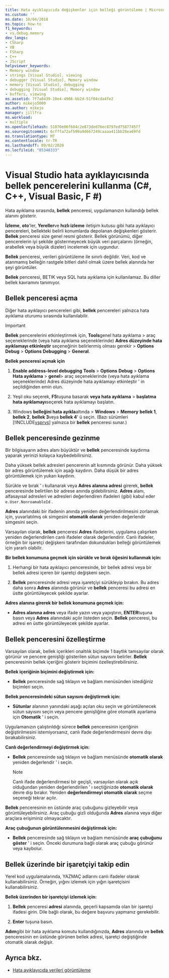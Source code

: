 ```yaml
---
title: Hata ayıklayıcıda değişkenler için belleği görüntüleme | Microsoft Docs
ms.custom: ''
ms.date: 10/04/2018
ms.topic: how-to
f1_keywords:
- vs.debug.memory
dev_langs:
- CSharp
- VB
- FSharp
- C++
- JScript
helpviewer_keywords:
- Memory window
- strings [Visual Studio], viewing
- debugger [Visual Studio], Memory window
- memory [Visual Studio], debugging
- debugging [Visual Studio], Memory window
- buffers, viewing
ms.assetid: 7f7a0439-10e4-4966-bb2d-51f04cda4fe2
author: mikejo5000
ms.author: mikejo
manager: jillfra
ms.workload:
- multiple
ms.openlocfilehash: 51070e06f684c2e873ded76ec8797ed7587745ff
ms.sourcegitcommit: 6cfffa72af599a9d667249caaaa411bb28ea69fd
ms.translationtype: MT
ms.contentlocale: tr-TR
ms.lasthandoff: 09/02/2020
ms.locfileid: "85348333"
---
```

# <a name="use-the-memory-windows-in-the-visual-studio-debugger-c-c-visual-basic-f"></a>Visual Studio hata ayıklayıcısında bellek pencerelerini kullanma (C#, C++, Visual Basic, F #)

Hata ayıklama sırasında, **bellek** penceresi, uygulamanızın kullandığı bellek alanını gösterir.

**İzleme**, **oto**'ler, **Yereller**ve **hızlı izleme** iletişim kutusu gibi hata ayıklayıcı pencereleri, bellekteki belirli konumlarda depolanan değişkenleri gösterir. **Bellek** penceresi size genel resmi gösterir. Bellek görünümü, diğer pencerelerin iyi şekilde göstermeyecek büyük veri parçalarını (örneğin, arabellek veya büyük dizeler) incelemek için uygundur.

**Bellek** penceresi, verileri görüntüleme ile sınırlı değildir. Veri, kod ve atanmamış belleğin rastgele bitleri dahil olmak üzere bellek alanında her şeyi görüntüler.

**Bellek** penceresi, BETIK veya SQL hata ayıklama için kullanılamaz. Bu diller bellek kavramını tanımıyor.

## <a name="open-a-memory-window"></a>Bellek penceresi açma

Diğer hata ayıklayıcı pencereleri gibi, **bellek** pencereleri yalnızca hata ayıklama oturumu sırasında kullanılabilir.

>[!IMPORTANT]
>**Bellek** pencerelerini etkinleştirmek için, **Tools**genel hata ayıklama > araç seçeneklerinde (veya hata ayıklama seçeneklerinde) **Adres düzeyinde hata ayıklamayı etkinleştir** seçeneğinin belirlenmiş olması gerekir  >  **Options** **Debug**  >  **Options** **Debugging**  >  **General**.

**Bellek penceresi açmak için**

1. **Enable address-level debugging** **Tools**  >  **Options** **Debug**  >  **Options** **Hata ayıklama**  >  **genel**> araç seçeneklerinde (veya hata ayıklama seçeneklerinde) Adres düzeyinde hata ayıklamayı etkinleştir ' in seçildiğinden emin olun.

1. Yeşil oku seçerek, **F5**tuşuna basarak **veya hata ayıklama**  >  **başlatma hata ayıklamayı**seçerek hata ayıklamayı başlatın.

2. Windows **belleğini hata ayıkla**altında  >  **Windows**  >  **Memory** **bellek 1**, **bellek 2**, **bellek 3**veya **bellek 4**' ü seçin. (Bazı sürümleri [!INCLUDE[vsprvs](../code-quality/includes/vsprvs_md.md)] yalnızca bir **bellek** penceresi sunar.)

## <a name="move-around-in-the-memory-window"></a>Bellek penceresinde gezinme

Bir bilgisayarın adres alanı büyüktür ve **bellek** penceresinde kaydırma yaparak yerinizi kolayca kaybedebilirsiniz.

Daha yüksek bellek adresleri pencerenin alt kısmında görünür. Daha yüksek bir adres görüntülemek için aşağı kaydırın. Daha düşük bir adres görüntülemek için yukarı kaydırın.

Sürükle ve bırak ' ı kullanarak veya **Adres alanına adresi** girerek, **bellek** penceresinde belirtilen bir adrese anında gidebilirsiniz. **Adres** alanı, alfasayısal adresleri ve adresleri değerlendiren ifadeleri (gibi) kabul eder `e.User.NonroamableId` .

**Adres** alanındaki bir ifadenin anında yeniden değerlendirilmesini zorlamak için, yuvarlatılmış ok simgesini **otomatik olarak** yeniden değerlendir simgesini seçin.

Varsayılan olarak, **bellek** penceresi **Adres** ifadelerini, uygulama çalışırken yeniden değerlendirilen canlı ifadeler olarak değerlendirir. Canlı ifadeler, örneğin bir işaretçi değişkeni tarafından dokundukları belleği görüntülemek için yararlı olabilir.

**Bir bellek konumuna geçmek için sürükle ve bırak öğesini kullanmak için:**

1. Herhangi bir hata ayıklayıcı penceresinde, bir bellek adresi veya bir bellek adresi içeren bir işaretçi değişkeni seçin.

2. **Bellek** penceresinde adresi veya işaretçiyi sürükleyip bırakın. Bu adres daha sonra **Adres** alanında görünür ve **bellek** penceresi bu adresi en üstte görüntüleyecek şekilde ayarlar.

**Adres alanına girerek bir bellek konumuna geçmek için:**

- **Adres alanına adres** veya ifade yazın veya yapıştırın, **ENTER**tuşuna basın veya **Adres** alanındaki açılır listeden seçin. **Bellek** penceresi, bu adresi en üstte görüntüleyecek şekilde ayarlar.

## <a name="customize-the-memory-window"></a>Bellek penceresini özelleştirme

Varsayılan olarak, bellek içerikleri onaltılık biçimde 1 baytlık tamsayılar olarak görünür ve pencere genişliği gösterilen sütun sayısını belirler. **Bellek** penceresinin bellek içeriğini gösterir biçimini özelleştirebilirsiniz.

**Bellek içeriğinin biçimini değiştirmek için:**

- **Bellek** penceresinde sağ tıklayın ve bağlam menüsünden istediğiniz biçimleri seçin.

**Bellek penceresindeki sütun sayısını değiştirmek için:**

- **Sütunlar** alanının yanındaki aşağı açılan oku seçin ve görüntülenecek sütun sayısını seçin veya pencere genişliğine göre otomatik ayarlama için **Otomatik** ' i seçin.

Uygulamanızın çalıştırıldığı sürece **bellek** penceresinin içeriğinin değiştirilmesini istemiyorsanız, canlı ifade değerlendirmesini devre dışı bırakabilirsiniz.

**Canlı değerlendirmeyi değiştirmek için:**

- **Bellek** penceresinde sağ tıklayın ve bağlam menüsünde **otomatik olarak** yeniden değerlendir ' i seçin.

  >[!NOTE]
  >Canlı ifade değerlendirmesi bir geçişli, varsayılan olarak açık olduğundan yeniden değerlendirilen ' ı seçtiğinizde **otomatik olarak** devre dışı bırakır. Yeniden **değerlendirmeyi otomatik olarak** seçme seçeneği tekrar açılır.

**Bellek** penceresinin en üstünde araç çubuğunu gizleyebilir veya görüntüleyebilirsiniz. Araç çubuğu gizli olduğunda **Adres** alanına veya diğer araçlara erişiminiz olmayacaktır.

**Araç çubuğunun görüntülenmesini değiştirmek için:**

- **Bellek** penceresinde sağ tıklayın ve bağlam menüsünde **araç çubuğunu göster** ' i seçin. Önceki durumuna bağlı olarak araç çubuğu görünür veya kaybolur.

## <a name="follow-a-pointer-through-memory"></a>Bellek üzerinde bir işaretçiyi takip edin

Yerel kod uygulamalarında, YAZMAÇ adlarını canlı ifadeler olarak kullanabilirsiniz. Örneğin, yığını izlemek için yığın işaretçisini kullanabilirsiniz.

**Bellek üzerinden bir işaretçiyi izlemek için:**

1. **Bellek** penceresi **adresi** alanında, geçerli kapsamda olan bir işaretçi ifadesi girin. Dile bağlı olarak, bu değere başvuru yapmanız gerekebilir.

2.  **Enter** tuşuna basın.

   **Adım**gibi bir hata ayıklama komutu kullandığınızda, **Adres** alanında ve **bellek** penceresinin en üstünde görünen bellek adresi, işaretçi değiştiğinde otomatik olarak değişir.

## <a name="see-also"></a>Ayrıca bkz.
- [Hata ayıklayıcıda verileri görüntüleme](../debugger/viewing-data-in-the-debugger.md)